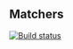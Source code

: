 ## Matchers
[![Build status](https://ci.appveyor.com/api/projects/status/4ib1hoyn070tybir?svg=true)](https://ci.appveyor.com/project/SBoyarkin/matchers)
